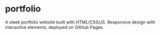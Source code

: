 # portfolio
A sleek portfolio website built with HTML/CSS/JS. Responsive design with interactive elements, deployed on GitHub Pages.
